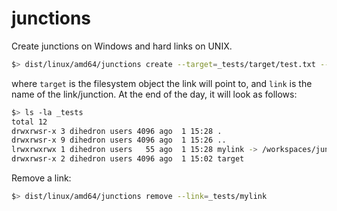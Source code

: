 # junctions

Create junctions on Windows and hard links on UNIX.

```bash
$> dist/linux/amd64/junctions create --target=_tests/target/test.txt --link=_tests/mylink
```

where `target` is the filesystem object the link will point to, and `link` is the name of the link/junction. At the end of the day, it will look as follows:

```bash
$> ls -la _tests
total 12
drwxrwsr-x 3 dihedron users 4096 ago  1 15:28 .
drwxrwsr-x 9 dihedron users 4096 ago  1 15:26 ..
lrwxrwxrwx 1 dihedron users   55 ago  1 15:28 mylink -> /workspaces/junction/_tests/target/test.txt
drwxrwsr-x 2 dihedron users 4096 ago  1 15:02 target
```

Remove a link:

```bash
$> dist/linux/amd64/junctions remove --link=_tests/mylink
```

